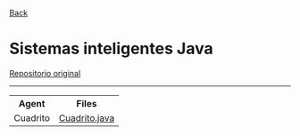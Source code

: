 [Back](https://github.com/davidrh195/Sistemas-Inteligentes/tree/master)

# Sistemas inteligentes Java

[Repositorio original](https://github.com/jgomezpe/uniltiranyu)

---

<table>
    <tr>
        <th>Agent</th>
        <th>Files</th>
    </tr>
    <tr>
        <td>Cuadrito</td>
        <td><a HREF="https://github.com/davidrh195/Sistemas-Inteligentes/blob/Java/src/nsgl/agents/examples/games/squares/Cuadrito.java">Cuadrito.java</a></td>
    </tr>
</table>
